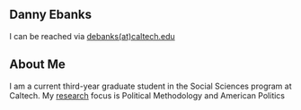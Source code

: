 ## Danny Ebanks



I can be reached via [debanks(at)caltech.edu](debanks@caltech.edu) 
## About Me

I am a current third-year graduate student in the Social Sciences program at Caltech. My [research](/research/) focus is 
Political Methodology and American Politics

